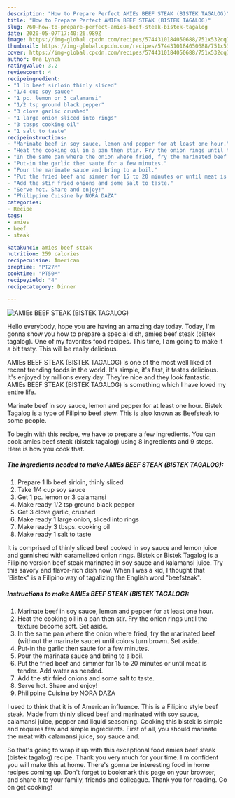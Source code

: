 ```yaml
---
description: "How to Prepare Perfect AMIEs BEEF STEAK (BISTEK TAGALOG)"
title: "How to Prepare Perfect AMIEs BEEF STEAK (BISTEK TAGALOG)"
slug: 760-how-to-prepare-perfect-amies-beef-steak-bistek-tagalog
date: 2020-05-07T17:40:26.989Z
image: https://img-global.cpcdn.com/recipes/5744310184050688/751x532cq70/amies-beef-steak-bistek-tagalog-recipe-main-photo.jpg
thumbnail: https://img-global.cpcdn.com/recipes/5744310184050688/751x532cq70/amies-beef-steak-bistek-tagalog-recipe-main-photo.jpg
cover: https://img-global.cpcdn.com/recipes/5744310184050688/751x532cq70/amies-beef-steak-bistek-tagalog-recipe-main-photo.jpg
author: Ora Lynch
ratingvalue: 3.2
reviewcount: 4
recipeingredient:
- "1 lb beef sirloin thinly sliced"
- "1/4 cup soy sauce"
- "1 pc. lemon or 3 calamansi"
- "1/2 tsp ground black pepper"
- "3 clove garlic crushed"
- "1 large onion sliced into rings"
- "3 tbsps cooking oil"
- "1 salt to taste"
recipeinstructions:
- "Marinate beef in soy sauce, lemon and pepper for at least one hour."
- "Heat the cooking oil in a pan then stir. Fry the onion rings until the texture become soft. Set aside."
- "In the same pan where the onion where fried, fry the marinated beef (without the marinate sauce) until colors turn brown. Set aside."
- "Put-in the garlic then saute for a few minutes."
- "Pour the marinate sauce and bring to a boil."
- "Put the fried beef and simmer for 15 to 20 minutes or until meat is tender. Add water as needed."
- "Add the stir fried onions and some salt to taste."
- "Serve hot. Share and enjoy!"
- "Philippine Cuisine by NORA DAZA"
categories:
- Recipe
tags:
- amies
- beef
- steak

katakunci: amies beef steak 
nutrition: 259 calories
recipecuisine: American
preptime: "PT27M"
cooktime: "PT50M"
recipeyield: "4"
recipecategory: Dinner

---
```



![AMIEs BEEF STEAK (BISTEK TAGALOG)](https://img-global.cpcdn.com/recipes/5744310184050688/751x532cq70/amies-beef-steak-bistek-tagalog-recipe-main-photo.jpg)

Hello everybody, hope you are having an amazing day today. Today, I'm gonna show you how to prepare a special dish, amies beef steak (bistek tagalog). One of my favorites food recipes. This time, I am going to make it a bit tasty. This will be really delicious.

AMIEs BEEF STEAK (BISTEK TAGALOG) is one of the most well liked of recent trending foods in the world. It's simple, it's fast, it tastes delicious. It's enjoyed by millions every day. They're nice and they look fantastic. AMIEs BEEF STEAK (BISTEK TAGALOG) is something which I have loved my entire life.

Marinate beef in soy sauce, lemon and pepper for at least one hour. Bistek Tagalog is a type of Filipino beef stew. This is also known as Beefsteak to some people.


To begin with this recipe, we have to prepare a few ingredients. You can cook amies beef steak (bistek tagalog) using 8 ingredients and 9 steps. Here is how you cook that.

<!--inarticleads1-->

##### The ingredients needed to make AMIEs BEEF STEAK (BISTEK TAGALOG):

1. Prepare 1 lb beef sirloin, thinly sliced
1. Take 1/4 cup soy sauce
1. Get 1 pc. lemon or 3 calamansi
1. Make ready 1/2 tsp ground black pepper
1. Get 3 clove garlic, crushed
1. Make ready 1 large onion, sliced into rings
1. Make ready 3 tbsps. cooking oil
1. Make ready 1 salt to taste


It is comprised of thinly sliced beef cooked in soy sauce and lemon juice and garnished with caramelized onion rings. Bistek or Bistek Tagalog is a Filipino version beef steak marinated in soy sauce and kalamansi juice. Try this savory and flavor-rich dish now. When I was a kid, I thought that &#39;Bistek&#34; is a Filipino way of tagalizing the English word &#34;beefsteak&#34;. 

<!--inarticleads2-->

##### Instructions to make AMIEs BEEF STEAK (BISTEK TAGALOG):

1. Marinate beef in soy sauce, lemon and pepper for at least one hour.
1. Heat the cooking oil in a pan then stir. Fry the onion rings until the texture become soft. Set aside.
1. In the same pan where the onion where fried, fry the marinated beef (without the marinate sauce) until colors turn brown. Set aside.
1. Put-in the garlic then saute for a few minutes.
1. Pour the marinate sauce and bring to a boil.
1. Put the fried beef and simmer for 15 to 20 minutes or until meat is tender. Add water as needed.
1. Add the stir fried onions and some salt to taste.
1. Serve hot. Share and enjoy!
1. Philippine Cuisine by NORA DAZA


I used to think that it is of American influence. This is a Filipino style beef steak. Made from thinly sliced beef and marinated with soy sauce, calamansi juice, pepper and liquid seasoning. Cooking this bistek is simple and requires few and simple ingredients. First of all, you should marinate the meat with calamansi juice, soy sauce and. 

So that's going to wrap it up with this exceptional food amies beef steak (bistek tagalog) recipe. Thank you very much for your time. I'm confident you will make this at home. There's gonna be interesting food in home recipes coming up. Don't forget to bookmark this page on your browser, and share it to your family, friends and colleague. Thank you for reading. Go on get cooking!
